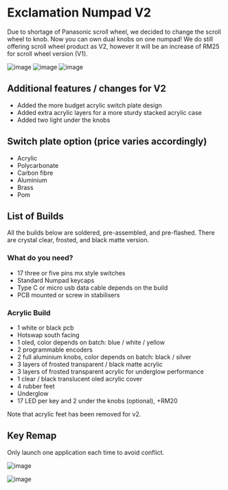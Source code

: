 # Exclamation Numpad V2

Due to shortage of Panasonic scroll wheel, we decided to change the scroll wheel to knob. Now you can own dual knobs on one numpad!
We do still offering scroll wheel product as V2, however it will be an increase of RM25 for scroll wheel version (V1). 


![image](https://user-images.githubusercontent.com/79617315/168531314-4f490d1f-ed50-4629-86ad-65b09de83026.png)
![image](https://user-images.githubusercontent.com/79617315/168531339-17a9aa11-ffa0-46db-89d3-9117755c05a3.png)
![image](https://user-images.githubusercontent.com/79617315/168531281-13cf0913-ec71-45b4-80dd-3d8a091d6635.png)

## Additional features / changes for V2
- Added the more budget acrylic switch plate design 
- Added extra acrylic layers for a more sturdy stacked acrylic case
- Added two light under the knobs

## Switch plate option (price varies accordingly)
- Acrylic 
- Polycarbonate 
- Carbon fibre
- Aluminium 
- Brass
- Pom

## List of Builds
All the builds below are soldered, pre-assembled, and pre-flashed. There are crystal clear, frosted, and black matte version.

### What do you need?
- 17 three or five pins mx style switches
- Standard Numpad keycaps
- Type C or micro usb data cable depends on the build
- PCB mounted or screw in stabilisers

### Acrylic Build
- 1 white or black pcb
- Hotswap south facing
- 1 oled, color depends on batch: blue / white / yellow
- 2 programmable encoders
- 2 full aluminium knobs, color depends on batch: black / silver
- 3 layers of frosted transparent / black matte acrylic
- 3 layers of frosted transparent acrylic for underglow performance
- 1 clear / black translucent oled acrylic cover
- 4 rubber feet
- Underglow
- 17 LED per key and 2 under the knobs (optional), +RM20

Note that acrylic feet has been removed for v2. 

## Key Remap
Only launch one application each time to avoid conflict.

![image](https://user-images.githubusercontent.com/79617315/169776236-e94b789d-68c0-4daa-aa04-16519455c014.png)

![image](https://user-images.githubusercontent.com/79617315/169776297-45035f62-cf3c-4402-b229-bef688cee852.png)


